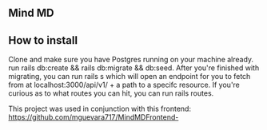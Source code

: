 ## Mind MD

## How to install

Clone and make sure you have Postgres running on your machine already. 
run rails db:create && rails db:migrate && db:seed. 
After you're finished with migrating, you can run rails s which will open an endpoint for you to fetch from at localhost:3000/api/v1/ + a path to a specifc resource. 
If you're curious as to what routes you can hit, you can run rails routes.

This project was used in conjunction with this frontend: https://github.com/mguevara717/MindMDFrontend-

